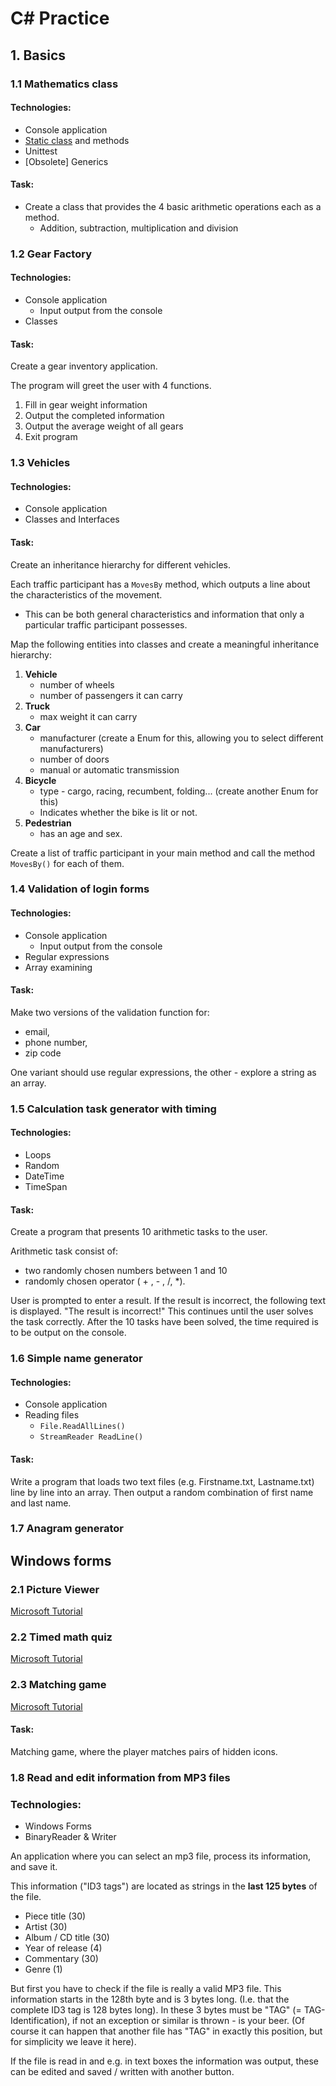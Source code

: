 ﻿# C# Practice


## 1. Basics

### 1.1 Mathematics class
#### Technologies:
- Console application
- [Static class](https://learn.microsoft.com/en-us/dotnet/csharp/programming-guide/classes-and-structs/static-classes-and-static-class-members) and methods
- Unittest
- \[Obsolete\] Generics

#### Task:
- Create a class that provides the 4 basic arithmetic operations 
each as a method.
    - Addition, subtraction, multiplication and division




### 1.2 Gear Factory

#### Technologies:
- Console application
  - Input output from the console
- Classes

#### Task:
Create a gear inventory application.

The program will greet the user with 4 functions.
1) Fill in gear weight information
2) Output the completed information
3) Output the average weight of all gears
4) Exit program




### 1.3 Vehicles

#### Technologies:
- Console application
- Classes and Interfaces

#### Task:
Create an inheritance hierarchy for different vehicles.

Each traffic participant has a `MovesBy` method, which outputs a line about 
the characteristics of the movement. 
- This can be both general characteristics and information that only a 
particular traffic participant possesses.

Map the following entities into classes and create a meaningful inheritance 
hierarchy:
1) **Vehicle**
   - number of wheels
   - number of passengers it can carry
2) **Truck**
   - max weight it can carry
3) **Car**
   - manufacturer (create a Enum for this, allowing you to select different manufacturers)
   - number of doors
   - manual or automatic transmission
4) **Bicycle**
   - type - cargo, racing, recumbent, folding... (create another Enum for this)
   - Indicates whether the bike is lit or not.
5) **Pedestrian**
   - has an age and sex.

Create a list of traffic participant in your main method and call the method `MovesBy()` 
for each of them.




### 1.4 Validation of login forms

#### Technologies:
- Console application
  - Input output from the console
- Regular expressions
- Array examining

#### Task:
Make two versions of the validation function for:
- email,
- phone number,
- zip code

One variant should use regular expressions, the other - explore a 
string as an array.




### 1.5 Calculation task generator with timing

#### Technologies:
- Loops
- Random
- DateTime
- TimeSpan

#### Task:
Create a program that presents 10 arithmetic tasks to the user.

Arithmetic task consist of:
- two randomly chosen numbers between 1 and 10 
- randomly chosen operator ( + , - , \/, \*).

User is  prompted to enter a result.
If the result is incorrect, the following text is displayed.
"The result is incorrect!"
This continues until the user solves the task correctly.
After the 10 tasks have been solved, the time required is to be output on the console.




### 1.6 Simple name generator

#### Technologies:
- Console application
- Reading files 
  - `File.ReadAllLines()`
  - `StreamReader ReadLine()`
  
#### Task:
Write a program that loads two text files (e.g. Firstname.txt, Lastname.txt) 
line by line into an array. Then output a random combination of first name and 
last name.




### 1.7 Anagram generator




## Windows forms

### 2.1 Picture Viewer
[Microsoft Tutorial](https://learn.microsoft.com/en-gb/visualstudio/get-started/csharp/tutorial-windows-forms-picture-viewer-layout?view=vs-2022)




### 2.2 Timed math quiz
[Microsoft Tutorial](https://learn.microsoft.com/en-gb/visualstudio/get-started/csharp/tutorial-windows-forms-math-quiz-create-project-add-controls?view=vs-2022)




### 2.3 Matching game
[Microsoft Tutorial](https://learn.microsoft.com/en-gb/visualstudio/get-started/csharp/tutorial-windows-forms-create-match-game?view=vs-2022)

#### Task:
Matching game, where the player matches pairs of hidden icons.



### 1.8 Read and edit information from MP3 files

### Technologies:
- Windows Forms
- BinaryReader & Writer

An application where you can select an mp3 file, process its information, and save it.

This information ("ID3 tags") are located as strings in the **last 125 bytes** of the file.
- Piece title (30)
- Artist (30)
- Album / CD title (30)
- Year of release (4)
- Commentary (30)
- Genre (1)

But first you have to check if the file is really a valid MP3 file.
This information starts in the 128th byte and is 3 bytes long.
(I.e. that the complete ID3 tag is 128 bytes long).
In these 3 bytes must be "TAG" (= TAG-Identification), if not an exception or similar is thrown - is your beer.
(Of course it can happen that another file has "TAG" in exactly this position, but for simplicity we leave it here).

If the file is read in and e.g. in text boxes the information was output, these can be edited and saved / written with another button.